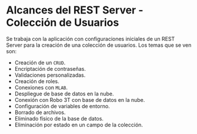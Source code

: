 # Alcances del REST Server - Colección de Usuarios

Se trabaja con la aplicación con configuraciones iniciales de un REST Server para la creación de una colección de usuarios. Los temas que se ven son: 

- Creación de un `CRUD`.
- Encriptación de contraseñas.
- Validaciones personalizadas.
- Creación de roles.
- Conexiones con `MLAB`.
- Despliegue de base de datos en la nube.
- Conexión con Robo 3T con base de datos en la nube.
- Configuración de variables de entorno.
- Borrado de archivos.
- Eliminado físico de la base de datos.
- Eliminación por estado en un campo de la colección.